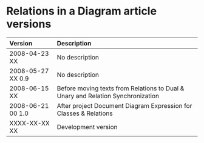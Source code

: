 ﻿Relations in a Diagram article versions
=======================================

|**Version**|**Description**|
| :- | :- |
|2008-04-23 XX|No description|
|2008-05-27 XX  0.9|No description|
|2008-06-15 XX|Before moving texts from Relations to Dual & Unary and Relation Synchronization|
|2008-06-21 00  1.0|After project Document Diagram Expression for Classes & Relations|
|XXXX-XX-XX XX|Development version|

